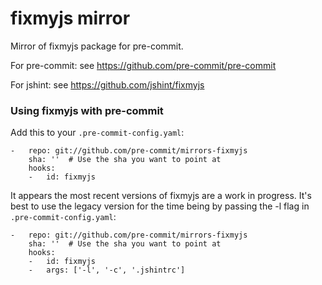 fixmyjs mirror
================

Mirror of fixmyjs package for pre-commit.

For pre-commit: see https://github.com/pre-commit/pre-commit

For jshint: see https://github.com/jshint/fixmyjs


### Using fixmyjs with pre-commit

Add this to your `.pre-commit-config.yaml`:

    -   repo: git://github.com/pre-commit/mirrors-fixmyjs
        sha: ''  # Use the sha you want to point at
        hooks:
        -   id: fixmyjs

It appears the most recent versions of fixmyjs are a work in progress.
It's best to use the legacy version for the time being by passing the -l
flag in `.pre-commit-config.yaml`:

    -   repo: git://github.com/pre-commit/mirrors-fixmyjs
        sha: ''  # Use the sha you want to point at
        hooks:
        -   id: fixmyjs
        -   args: ['-l', '-c', '.jshintrc']

